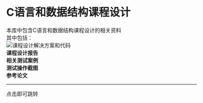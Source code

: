# C语言和数据结构课程设计
本库中包含C语言和数据结构课程设计的相关资料\
其中包括：\
![**课程设计解决方案和代码**](https://github.com/Yu-zq1010/C-and-data-structure-course-design_BC_202003/tree/master/%E5%9F%BA%E4%BA%8ESAT%E7%9A%84%E4%BA%8C%E8%BF%9B%E5%88%B6%E6%95%B0%E7%8B%AC%E6%B8%B8%E6%88%8F%E6%B1%82%E8%A7%A3)\
**课程设计报告**\
**相关测试案例**\
**测试操作截图**\
**参考论文**
***
点击即可跳转
